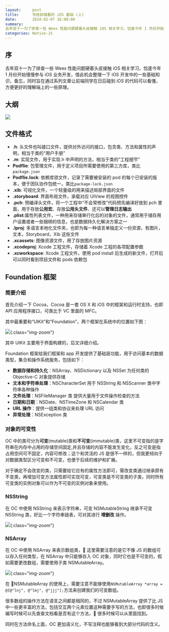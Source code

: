 ```yaml
---
layout:     post
title:      写给前端看的 iOS 基础 (上)
date:       2018-02-07 16:00:00
summary:   
去年双十一为了排查一些 Weex 性能问题硬着头皮接触 iOS 相关学习，恰逢今年 1 月份开始慢慢参与 iOS 业务开发，借此机会整理一下 iOS 开发中的一些基础知识，备忘，同时旨在通过系列文章让前端同学在日后碰到 iOS 的代码可以看懂，方便更好的理解端上的一些原理。
categories: Native-JS
---
```


## 序

去年双十一为了排查一些 Weex 性能问题硬着头皮接触 iOS 相关学习，恰逢今年 1 月份开始慢慢参与 iOS 业务开发，借此机会整理一下 iOS 开发中的一些基础知识，备忘，同时旨在通过系列文章让前端同学在日后碰到 iOS 的代码可以看懂，方便更好的理解端上的一些原理。

## 大纲

![](https://img.alicdn.com/tfs/TB19jkhXKSSBuNjy0FlXXbBpVXa-2112-1558.png)

## 文件格式

* **.h**: 头文件也叫接口文件，提供对外访问的接口，包含类、方法和属性的声明，相当于类的“用户手册”
* **.m**: 实现文件，用于实现.h 中声明的方法，相当于类的“工程细节”
* **Podflie**: 包管理文件，用于定义项目所需要使用的第三方库，类比 `package.json`
* **Podflie.lock**: 依赖库锁文件，记录了需要被安装的 pod 的每个已安装的版本，便于团队协作包统一，类比`package-lock.json`
* **.xib**: 可视化文件，一个轻量级的用来描述局部界面的文件
* **.storyboard**: 界面布局文件，承载对应 UIView 的视图控件
* **.pch**: 预编译头文件，将一个工程中“不会常修改”代码预先编译好放到 pch 里面，用于存放**公用宏**、存放**公用头文件**、还可以**管理日志输出**
* **.plist**:属性列表文件，一种用来存储串行化后的对象的文件，通常用于储存用户设置或者一些捆绑的信息，也是数据持久化解决方案之一
* **.lproj**: 多语言本地化文件夹，也即为每一种语言单独定义一份资源，有图片，文本，Storyboard，Xib 这些文件
* **.xcassets**: 图像资源文件，用了存放图片资源
* **.xcodeproj**: Xcode 工程文件，存储着 Xcode 工程的各项配置参数
* **.xcworkspace**: Xcode 工程文件，使用 pod install 后生成的新文件，打开后可以同时看到项目文件和 pods 依赖包

## Foundation 框架

### 简要介绍

首先介绍一下 Cocoa，Cocoa 是一套 OS X 和 iOS 中的框架和运行时支持，也即 API 应用程序接口，可类比于 VC 里面的 MFC。

其中最重要和“UIKit”和“Foundation”，两个框架在系统中的位置如下图：

![](https://images0.cnblogs.com/blog/62046/201408/011901227126262.jpg){:class="img-zoom"}

其中 UIKit 主要用于界面构建的，后文详细介绍。

Foundation 框架给我们框架和 app 开发提供了基础层功能，用于访问基本的数据类型，集合和操作系统服务，包括如下：

* **数据存储和持久化**：NSArray、NSDictionary 以及 NSSet 为任何类的 Objective-C 对象提供存储
* **文本和字符串处理**：NSCharacterSet 用于 NSString 和 NSScanner 类中字符串各种操作
* **文件处理**：NSFileManager 类 提供大量用于文件操作检查的方法
* **日期和日期**：NSDate、NSTimeZone 和 NSCalendar 类
* **URL 操作**：提供一组类和协议来处理 URL 访问
* **异常处理**：NSException 类

### 对象的可变性

OC 中的类可分为**可变**(mutable)类和**不可变**(immutable)类，这里不可变指的是字符串在内存中占用的存储空间固定,并且存储的内容不能发生变化，反之可变是指占用空间可不固定，内容可修改；这个和灵活的 JS 是很不一样的，但我更倾向于对数据类型区分可变和不可变，也便于后续的维护和扩展。

对于确定不会改变的类，只需要给它应有的属性方法即可，需改变类通过继承原有不变类，再增加可变方法属性即可实现可变，可变类是不可变类的子类，同时所有可变类的实例对象可以作为不可变的实例对象来使用。

### NSString

在 OC 中使用 NSString 来表示字符串，可变 NSMutableString 继承不可变 NSString 类，好比一个字符串链表，可对其进行 **增删改** 操作。

![](https://img.alicdn.com/tfs/TB146QeXGmWBuNjy1XaXXXCbXXa-2128-1834.png){:class="img-zoom"}

### NSArray

在 OC 中使用 NSArray 来表示数组类， 这里需要注意的是它不像 JS 的数组可以存入任何类型，在 NSArray 中只能够存入 OC 对象，同时它也是不可变的，假如需要更改数组，需要使用子类 NSMutableArray。

![](https://img.alicdn.com/tfs/TB1XIghXKSSBuNjy0FlXXbBpVXa-1698-2312.png){:class="img-zoom"}

在 NSMutableArray 的使用上，需要注意不能够使用`NSMutableArray *array = @[@"lnj", @"lmj", @"jjj"];`方法来创建我们的可变数组。

很多数组的操作方法在语言之间都是相同的，不过 NSMutableArray 提供了比 JS 中一些更丰富的方法，包括交互两个元素位置这种需要手写的方法，也即很多时候编写时候可以先查查文档看是否有这个方法， 很多时候可以从里面找到。

同时在方法命名上面，OC 更加语义化，不写注释也能够看到大部分代码的含义。
